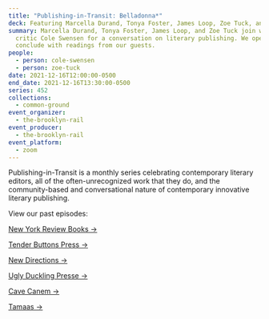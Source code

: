 ```yaml
---
title: "Publishing-in-Transit: Belladonna*"
deck: Featuring Marcella Durand, Tonya Foster, James Loop, Zoe Tuck, and Cole Swensen
summary: Marcella Durand, Tonya Foster, James Loop, and Zoe Tuck join writer and
  critic Cole Swensen for a conversation on literary publishing. We open and
  conclude with readings from our guests.
people:
  - person: cole-swensen
  - person: zoe-tuck
date: 2021-12-16T12:00:00-0500
end_date: 2021-12-16T13:30:00-0500
series: 452
collections:
  - common-ground
event_organizer:
  - the-brooklyn-rail
event_producer:
  - the-brooklyn-rail
event_platform:
  - zoom
---
```

Publishing-in-Transit is a monthly series celebrating contemporary literary editors, all of the often-unrecognized work that they do, and the community-based and conversational nature of contemporary innovative literary publishing.

View our past episodes: 

[New York Review Books →](https://brooklynrail.org/events/2021/06/10/publishing-in-transit-new-york-review-of-books/)

[Tender Buttons Press →](https://brooklynrail.org/events/2021/07/01/publishing-in-transit-tender-buttons-press/)

[](https://brooklynrail.org/events/2021/07/01/publishing-in-transit-tender-buttons-press/)[New Directions →](https://brooklynrail.org/events/2021/08/12/publishing-in-transit-new-directions/)

[](https://brooklynrail.org/events/2021/08/12/publishing-in-transit-new-directions/)[Ugly Duckling Presse →](https://brooklynrail.org/events/2021/09/09/publishing-in-transit-ugly-duckling-presse/)

[Cave Canem →](https://brooklynrail.org/events/2021/10/14/publishing-in-transit-cave-canem/)

[Tamaas →](https://brooklynrail.org/events/2021/11/11/publishing-in-transit-tamaas/)